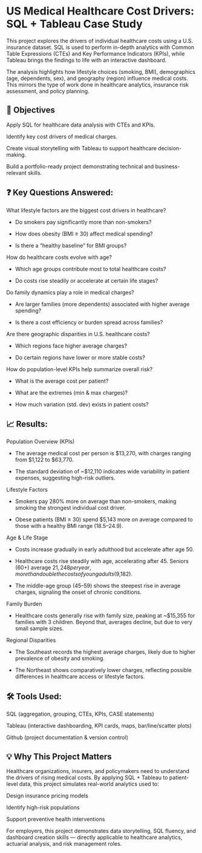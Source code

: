 # US Medical Healthcare Cost Drivers: SQL + Tableau Case Study
This project explores the drivers of individual healthcare costs using a U.S. insurance dataset. SQL is used to perform in-depth analytics with Common Table Expressions (CTEs) and Key Performance Indicators (KPIs), while Tableau brings the findings to life with an interactive dashboard.

The analysis highlights how lifestyle choices (smoking, BMI), demographics (age, dependents, sex), and geography (region) influence medical costs. This mirrors the type of work done in healthcare analytics, insurance risk assessment, and policy planning.

## 🎯 Objectives

Apply SQL for healthcare data analysis with CTEs and KPIs.

Identify key cost drivers of medical charges.

Create visual storytelling with Tableau to support healthcare decision-making.

Build a portfolio-ready project demonstrating technical and business-relevant skills.

## ❓ Key Questions Answered:
What lifestyle factors are the biggest cost drivers in healthcare?

* Do smokers pay significantly more than non-smokers?

* How does obesity (BMI ≥ 30) affect medical spending?

* Is there a “healthy baseline” for BMI groups?

How do healthcare costs evolve with age?

* Which age groups contribute most to total healthcare costs?

* Do costs rise steadily or accelerate at certain life stages?

Do family dynamics play a role in medical charges?

* Are larger families (more dependents) associated with higher average spending?

* Is there a cost efficiency or burden spread across families?

Are there geographic disparities in U.S. healthcare costs?

* Which regions face higher average charges?

* Do certain regions have lower or more stable costs?

How do population-level KPIs help summarize overall risk?

* What is the average cost per patient?

* What are the extremes (min & max charges)?

* How much variation (std. dev) exists in patient costs?


## 📈 Results:
Population Overview (KPIs)

* The average medical cost per person is $13,270, with charges ranging from $1,122 to $63,770.

* The standard deviation of ~$12,110 indicates wide variability in patient expenses, suggesting high-risk outliers.

Lifestyle Factors

* Smokers pay 280% more on average than non-smokers, making smoking the strongest individual cost driver.

* Obese patients (BMI ≥ 30) spend $5,143 more on average compared to those with a healthy BMI range (18.5–24.9).

Age & Life Stage

* Costs increase gradually in early adulthood but accelerate after age 50.

* Healthcare costs rise steadily with age, accelerating after 45. Seniors (60+) average $21,248 per year, more than double the costs of young adults ($9,182).

* The middle-age group (45–59) shows the steepest rise in average charges, signaling the onset of chronic conditions.

Family Burden

* Healthcare costs generally rise with family size, peaking at ~$15,355 for families with 3 children. Beyond that, averages decline, but due to very small sample sizes.

Regional Disparities

* The Southeast records the highest average charges, likely due to higher prevalence of obesity and smoking.

* The Northeast shows comparatively lower charges, reflecting possible differences in healthcare access or lifestyle factors.


## 🛠️ Tools Used:
SQL (aggregation, grouping, CTEs, KPIs, CASE statements)

Tableau (interactive dashboarding, KPI cards, maps, bar/line/scatter plots)

Github (project documentation & version control)


## 💡 Why This Project Matters

Healthcare organizations, insurers, and policymakers need to understand the drivers of rising medical costs. By applying SQL + Tableau to patient-level data, this project simulates real-world analytics used to:

Design insurance pricing models

Identify high-risk populations

Support preventive health interventions

For employers, this project demonstrates data storytelling, SQL fluency, and dashboard creation skills — directly applicable to healthcare analytics, actuarial analysis, and risk management roles.
